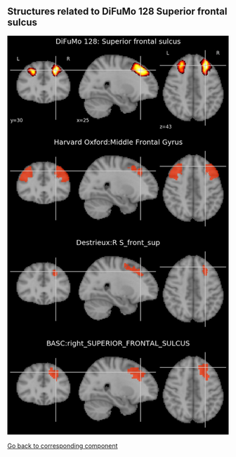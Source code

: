 


## Structures related to DiFuMo 128 Superior frontal sulcus

![9](9.jpg "Structures related to DiFuMo 128 Superior frontal sulcus")

[Go back to corresponding component](https://parietal-inria.github.io/DiFuMo/128/html/9.html)